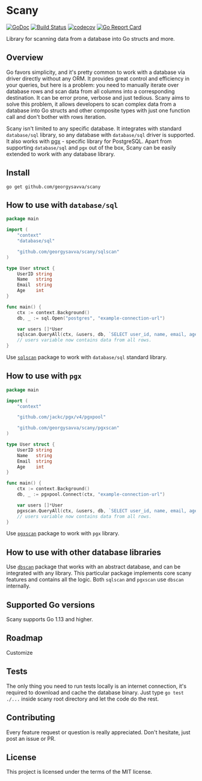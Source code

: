 # Scany

[![GoDoc](https://img.shields.io/badge/pkg.go.dev-doc-blue)](http://pkg.go.dev/github.com/georgysavva/scany)
[![Build Status](https://travis-ci.com/georgysavva/scany.svg?branch=master)](https://travis-ci.com/georgysavva/scany) 
[![codecov](https://codecov.io/gh/georgysavva/scany/branch/master/graph/badge.svg)](https://codecov.io/gh/georgysavva/scany)
[![Go Report Card](https://goreportcard.com/badge/github.com/georgysavva/scany)](https://goreportcard.com/report/github.com/georgysavva/scany)

Library for scanning data from a database into Go structs and more.

## Overview

Go favors simplicity, and it's pretty common to work with a database via driver directly without any ORM.
It provides great control and efficiency in your queries, but here is a problem: 
you need to manually iterate over database rows and scan data from all columns into a corresponding destination.
It can be error prone, verbose and just tedious. 
Scany aims to solve this problem, 
it allows developers to scan complex data from a database into Go structs and other composite types 
with just one function call and don't bother with rows iteration.

Scany isn't limited to any specific database. It integrates with standard `database/sql` library, 
so any database with `database/sql` driver is supported. 
It also works with [pgx](https://github.com/jackc/pgx) - specific library for PostgreSQL. 
Apart from supporting `database/sql` and `pgx` out of the box, 
Scany can be easily extended to work with any database library.

## Install

```
go get github.com/georgysavva/scany
```

## How to use with `database/sql`

```go
package main

import (
	"context"
	"database/sql"

	"github.com/georgysavva/scany/sqlscan"
)

type User struct {
	UserID string
	Name   string
	Email  string
	Age    int
}

func main() {
	ctx := context.Background()
	db, _ := sql.Open("postgres", "example-connection-url")

	var users []*User
	sqlscan.QueryAll(ctx, &users, db, `SELECT user_id, name, email, age FROM users`)
	// users variable now contains data from all rows.
}
```

Use [`sqlscan`](https://pkg.go.dev/github.com/georgysavva/scany/sqlscan) 
package to work with `database/sql` standard library. 


## How to use with `pgx`

```go
package main

import (
	"context"

	"github.com/jackc/pgx/v4/pgxpool"

	"github.com/georgysavva/scany/pgxscan"
)

type User struct {
	UserID string
	Name   string
	Email  string
	Age    int
}

func main() {
	ctx := context.Background()
	db, _ := pgxpool.Connect(ctx, "example-connection-url")

	var users []*User
	pgxscan.QueryAll(ctx, &users, db, `SELECT user_id, name, email, age FROM users`)
	// users variable now contains data from all rows.
}
```

Use [`pgxscan`](https://pkg.go.dev/github.com/georgysavva/scany/pgxscan) 
package to work with `pgx` library. 

## How to use with other database libraries

Use [`dbscan`](https://pkg.go.dev/github.com/georgysavva/scany/dbscan) package that works with an abstract database, 
and can be integrated with any library. 
This particular package implements core scany features and contains all the logic.
Both `sqlscan` and `pgxscan` use `dbscan` internally.

## Supported Go versions 

Scany supports Go 1.13 and higher.

## Roadmap   

Customize

## Tests

The only thing you need to run tests locally is an internet connection, 
it's required to download and cache the database binary.
Just type `go test ./...` inside scany root directory and let the code do the rest. 

## Contributing 

Every feature request or question is really appreciated. Don't hesitate, just post an issue or PR.

## License

This project is licensed under the terms of the MIT license.
